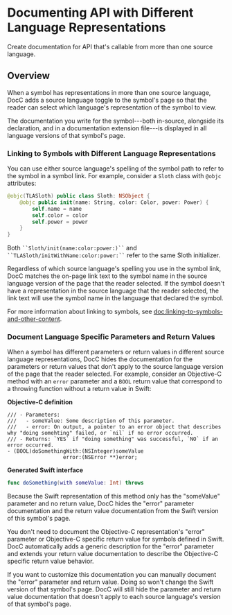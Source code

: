 # Documenting API with Different Language Representations

Create documentation for API that's callable from more than one source language.

## Overview

When a symbol has representations in more than one source language, DocC adds a source language toggle to the symbol's page so that the reader can select which language's representation of the symbol to view.  

The documentation you write for the symbol---both in-source, alongside its declaration, and in a documentation extension file---is displayed in all language versions of that symbol's page. 

### Linking to Symbols with Different Language Representations

You can use either source language's spelling of the symbol path to refer to the symbol in a symbol link. 
For example, consider a `Sloth` class with `@objc` attributes:

```swift
@objc(TLASloth) public class Sloth: NSObject {
    @objc public init(name: String, color: Color, power: Power) {
        self.name = name
        self.color = color
        self.power = power
    }
}
```

Both ` ``Sloth/init(name:color:power:)`` ` and ` ``TLASloth/initWithName:color:power:`` ` refer to the same Sloth initializer. 

Regardless of which source language's spelling you use in the symbol link, DocC matches the on-page link text to the symbol name in the source language version of the page that the reader selected. If the symbol doesn't have a representation in the source language that the reader selected, the link text will use the symbol name in the language that declared the symbol.

For more information about linking to symbols, see <doc:linking-to-symbols-and-other-content>.

### Document Language Specific Parameters and Return Values

When a symbol has different parameters or return values in different source language representations, DocC hides the documentation for the parameters or return values that don't apply to the source language version of the page that the reader selected. For example, consider an Objective-C method with an `error` parameter and a `BOOL` return value that correspond to a throwing function without a return value in Swift:

**Objective-C definition**

```objc
/// - Parameters:
///   - someValue: Some description of this parameter.
///   - error: On output, a pointer to an error object that describes why "doing somehting" failed, or `nil` if no error occurred.
/// - Returns: `YES` if "doing something" was successful, `NO` if an error occurred.
- (BOOL)doSomethingWith:(NSInteger)someValue
                  error:(NSError **)error;
```

**Generated Swift interface**

```swift
func doSomething(with someValue: Int) throws
```

Because the Swift representation of this method only has the "someValue" parameter and no return value, DocC hides the "error" parameter documentation and the return value documentation from the Swift version of this symbol's page.


You don't need to document the Objective-C representation's "error" parameter or Objective-C specific return value for symbols defined in Swift.
DocC automatically adds a generic description for the "error" parameter and extends your return value documentation to describe the Objective-C specific return value behavior. 

If you want to customize this documentation you can manually document the "error" parameter and return value. 
Doing so won't change the Swift version of that symbol's page.
DocC will still hide the parameter and return value documentation that doesn't apply to each source language's version of that symbol's page.
